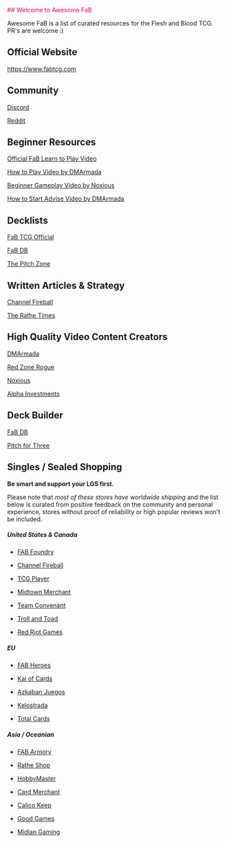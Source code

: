<span style="color:#ff0066">## Welcome to Awesome FaB</span>

Awesome FaB is a list of curated resources for the Flesh and Blood TCG.
PR's are welcome :)

## Official Website

https://www.fabtcg.com

## Community

[Discord](https://discord.gg/vMRMdqJc4V)

[Reddit](https://www.reddit.com/r/FABTCG)

## Beginner Resources

[Official FaB Learn to Play Video](https://www.youtube.com/watch?v=416k-Rs8hgQ)

[How to Play Video by DMArmada](https://www.youtube.com/watch?v=lO6nOLh_dyw)

[Beginner Gameplay Video by Noxious](https://www.youtube.com/watch?v=cl9rI8sfuuk)

[How to Start Advise Video by DMArmada](https://www.youtube.com/watch?v=Ko2hjppaHDc)

## Decklists

[FaB TCG Official](https://fabtcg.com/decklists)

[FaB DB](https://www.fabdb.net)

[The Pitch Zone](https://thepitchzone.com)

## Written Articles & Strategy

[Channel Fireball](https://strategy.channelfireball.com/all-strategy/flesh-and-blood/)

[The Rathe Times](https://rathetimes.com)

## High Quality Video Content Creators

[DMArmada](https://www.youtube.com/DMarmada/)

[Red Zone Rogue](https://www.youtube.com/c/RedZoneRogue/)

[Noxious](https://www.youtube.com/c/NoxiousWhat/)

[Alpha Investments](https://www.youtube.com/channel/UCTp-iVOtTrKau0skmfZlo5Q)

## Deck Builder

[FaB DB](https://www.fabdb.net)

[Pitch for Three](https://pitchforthree.com/)

## Singles / Sealed Shopping

**Be smart and support your LGS first.**

Please note that *most of these stores have worldwide shipping* and the list below is curated from positive feedback on the community and personal experience, stores without proof of reliability or high popular reviews won't be included.

##### United States & Canada

* [FAB Foundry](https://www.fabfoundry.co)

* [Channel Fireball](https://shop.channelfireball.com)

* [TCG Player](https://shop.tcgplayer.com/flesh-and-blood-tcg)

* [Midtown Merchant](https://midtownmerchant.com)

* [Team Convenant](https://teamcovenant.com)

* [Troll and Toad](https://www.trollandtoad.com)

* [Red Riot Games](https://www.redriotgames.ca)

##### EU

* [FAB Heroes](https://fabheroes.com)

* [Kai of Cards](https://kaiofcards.com)

* [Azkaban Juegos](https://azkabanjuegos.com)

* [Kelostrada](https://kelostrada.pl)

* [Total Cards](https://www.totalcards.net)

##### Asia / Oceanian

* [FAB Armory](https://fabarmory.com)

* [Rathe Shop](https://www.rathe.shop)

* [HobbyMaster](https://hobbymaster.co.nz)

* [Card Merchant](https://cardmerchant.co.nz)

* [Calico Keep](https://www.calicokeep.com)

* [Good Games](https://tcg.goodgames.com.au)

* [Midian Gaming](https://midiangaming.com.au)